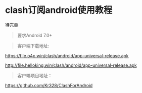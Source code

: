 # clash订阅android使用教程

待完善

>要求Android 7.0+

> 客户端下载地址: 

https://file.o4o.win/clash/android/app-universal-release.apk

http://file.helloking.win/clash/android/app-universal-release.apk

> 客户端项目地址：

https://github.com/Kr328/ClashForAndroid